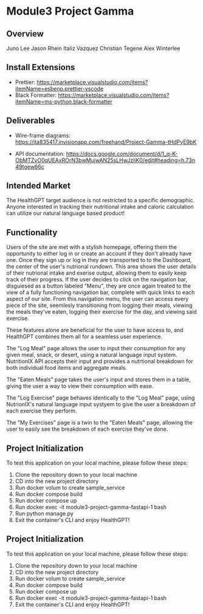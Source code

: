 # Module3 Project Gamma

## Overview

Juno Lee
Jason Rhein
Italiz Vazquez
Christian Tegene
Alex Winterlee

## Install Extensions

- Prettier: <https://marketplace.visualstudio.com/items?itemName=esbenp.prettier-vscode>
- Black Formatter: <https://marketplace.visualstudio.com/items?itemName=ms-python.black-formatter>

## Deliverables

- Wire-frame diagrams:
  https://ita835417.invisionapp.com/freehand/Project-Gamma-tHdPyE9bK

- API documentation:
  https://docs.google.com/document/d/1_q-K-ObMTZvO0qUEAxROrN3bwMujwAN25sLHwJzliK0/edit#heading=h.73n49tgew66c

## Intended Market

The HealthGPT target audience is not restricted to a specific demographic. Anyone interested in tracking their nutritional intake and caloric calculation can utilize our natural language based product!

## Functionality

Users of the site are met with a stylish homepage, offering them the opportunity to either log in or create an account if they don't already have one. Once they sign up or log in they are transported to to the Dashboard, the center of the user's nutrional rundown. This area shows the user details of their nutrional intake and exerise output, allowing them to easily keep track of their progress. If the user decides to click on the navigation bar, disguiesed as a button labeled "Menu", they are once again treated to the view of a fully functioning navigation bar, complete with quick links to each aspect of our site. From this navigation menu, the user can access every piece of the site, seemlesly transitioning from logging their meals, viewing the meals they've eaten, logging their exercise for the day, and viewing said exercise.

These features alone are beneficial for the user to have access to, and HealthGPT combines them all for a seamless user experience.

The "Log Meal" page allows the user to input their consumption for any given meal, snack, or desert, using a natural language input system. NutritionIX API accepts their input and provides a nutrtional breakdown for both individual food items and aggregate meals.

The "Eaten Meals" page takes the user's input and stores them in a table, giving the user a way to view their consumption with ease.

The "Log Exercise" page behaves identically to the "Log Meal" page, using NutrionIX's natural language input systyem to give the user a breakdown of each exercise they perform.

The "My Exercises" page is a twin to the "Eaten Meals" page, allowing the user to easily see the breakdown of each exercise they've done.

## Project Initialization

To test this application on your local machine, please follow these steps:

1. Clone the repository down to your local machine
2. CD into the new project directory
3. Run docker volum to create sample_service
4. Run docker compose build
5. Run docker compose up
6. Run docker exec -it module3-project-gamma-fastapi-1 bash
7. Run python manage.py
8. Exit the container's CLI and enjoy HealthGPT!

## Project Initialization

To test this application on your local machine, please follow these steps:

1. Clone the repository down to your local machine
2. CD into the new project directory
3. Run docker volum to create sample_service
4. Run docker compose build
5. Run docker compose up
6. Run docker exec -it module3-project-gamma-fastapi-1 bash
8. Exit the container's CLI and enjoy HealthGPT!
